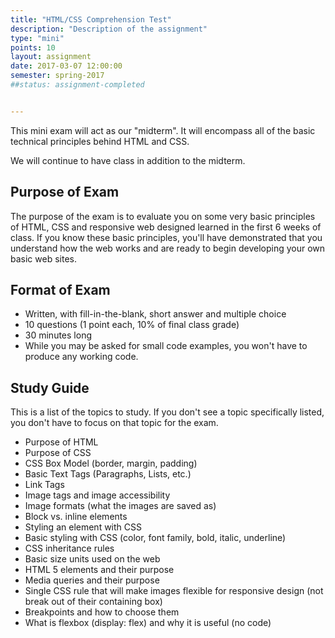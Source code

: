 ```yaml
---
title: "HTML/CSS Comprehension Test"
description: "Description of the assignment"
type: "mini"
points: 10
layout: assignment
date: 2017-03-07 12:00:00
semester: spring-2017
##status: assignment-completed


---
```


This mini exam will act as our "midterm".  It will encompass all of the basic technical principles behind HTML and CSS.

We will continue to have class in addition to the midterm.

## Purpose of Exam

The purpose of the exam is to evaluate you on some very basic principles of HTML, CSS and responsive web designed learned in the first 6 weeks of class.  If you know these basic principles, you'll have demonstrated that you understand how the web works and are ready to begin developing your own basic web sites.  

## Format of Exam

* Written, with fill-in-the-blank, short answer and multiple choice
* 10 questions (1 point each, 10% of final class grade)
* 30 minutes long
* While you may be asked for small code examples, you won't have to produce any working code.

## Study Guide

This is a list of the topics to study.  If you don't see a topic specifically listed, you don't have to focus on that topic for the exam.

* Purpose of HTML
* Purpose of CSS
* CSS Box Model (border, margin, padding)
* Basic Text Tags (Paragraphs, Lists, etc.)
* Link Tags
* Image tags and image accessibility
* Image formats (what the images are saved as)
* Block vs. inline elements
* Styling an element with CSS
* Basic styling with CSS (color, font family, bold, italic, underline)
* CSS inheritance rules
* Basic size units used on the web
* HTML 5 elements and their purpose
* Media queries and their purpose
* Single CSS rule that will make images flexible for responsive design (not break out of their containing box)
* Breakpoints and how to choose them
* What is flexbox (display: flex) and why it is useful (no code)
